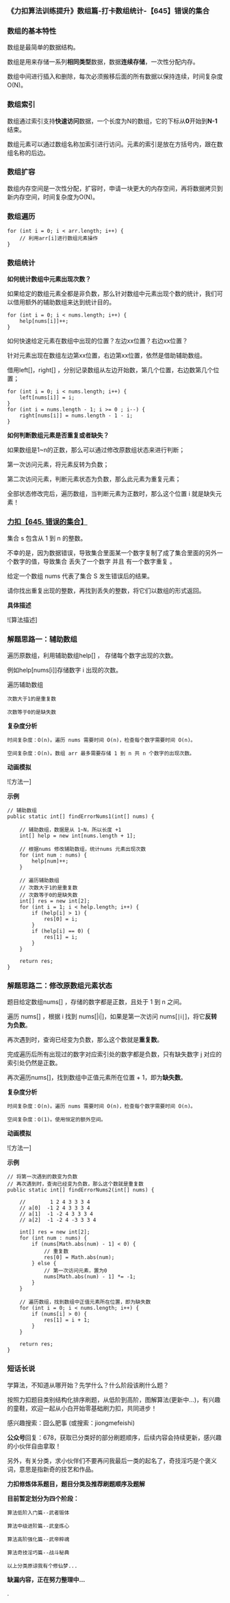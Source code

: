 ### 《力扣算法训练提升》数组篇-打卡数组统计-【645】错误的集合

### 数组的基本特性

数组是最简单的数据结构。

数组是用来存储一系列**相同类型**数据，数据**连续存储**，一次性分配内存。

数组中间进行插入和删除，每次必须搬移后面的所有数据以保持连续，时间复杂度 O(N)。

### 数组索引

数组通过索引支持**快速访问**数据，一个长度为N的数组，它的下标从**0**开始到**N-1**结束。

数组元素可以通过数组名称加索引进行访问。元素的索引是放在方括号内，跟在数组名称的后边。

### 数组扩容

数组内存空间是一次性分配，扩容时，申请一块更大的内存空间，再将数据拷贝到新内存空间，时间复杂度为O(N)。

### 数组遍历

```
for (int i = 0; i < arr.length; i++) {
    // 利用arr[i]进行数组元素操作
}
```

### 数组统计

**如何统计数组中元素出现次数？**

如果给定的数组元素全都是非负数，那么针对数组中元素出现个数的统计，我们可以借用额外的辅助数组来达到统计目的。

```
for (int i = 0; i < nums.length; i++) {
	help[nums[i]]++;
}
```

如何快速给定元素在数组中出现的位置？左边xx位置？右边xx位置？

针对元素出现在数组左边第xx位置，右边第xx位置，依然是借助辅助数组。

借用left[]，right[] ，分别记录数组从左边开始数，第几个位置，右边数第几个位置；

```
for (int i = 0; i < nums.length; i++) {
	left[nums[i]] = i;
}
for (int i = nums.length - 1; i >= 0 ; i--) {
	right[nums[i]] = nums.length - 1 - i;
}
```

**如何判断数组元素是否重复或者缺失？**

如果数组是1~n的正数，那么可以通过修改原数组状态来进行判断；

第一次访问元素，将元素反转为负数；

第二次访问元素，判断元素状态为负数，那么此元素为重复元素；

全部状态修改完后，遍历数组，当判断元素为正数时，那么这个位置 i 就是缺失元素！

### [力扣【645. 错误的集合】](https://leetcode-cn.com/problems/set-mismatch/)

集合 s 包含从 1 到 n 的整数。

不幸的是，因为数据错误，导致集合里面某一个数字复制了成了集合里面的另外一个数字的值，导致集合 丢失了一个数字 并且 有一个数字重复 。

给定一个数组 nums 代表了集合 S 发生错误后的结果。

请你找出重复出现的整数，再找到丢失的整数，将它们以数组的形式返回。

**具体描述**

![算法描述]



### 解题思路一：辅助数组

遍历原数组，利用辅助数组help[] ， 存储每个数字出现的次数。

例如help[nums[i]]存储数字 i 出现的次数。

遍历辅助数组

```
次数大于1的是重复数
```

```
次数等于0的是缺失数
```

**复杂度分析**

```
时间复杂度：O(n)。遍历 nums 需要时间 O(n)，检查每个数字需要时间 O(n)。

空间复杂度：O(n)。数组 arr 最多需要存储 1 到 n 共 n 个数字的出现次数。
```

**动画模拟**



![方法一]

**示例**

```
// 辅助数组
public static int[] findErrorNums1(int[] nums) {

    // 辅助数组，数据是从 1~N，所以长度 +1
    int[] help = new int[nums.length + 1];

    // 根据nums 修改辅助数组，统计nums 元素出现次数
    for (int num : nums) {
        help[num]++;
    }

    // 遍历辅助数组
    // 次数大于1的是重复数
    // 次数等于0的是缺失数
    int[] res = new int[2];
    for (int i = 1; i < help.length; i++) {
        if (help[i] > 1) {
            res[0] = i;
        }
        if (help[i] == 0) {
            res[1] = i;
        }
    }

    return res;
}
```

### 解题思路二：修改原数组元素状态

题目给定数组nums[] ，存储的数字都是正数，且处于 1 到 n 之间。

遍历 nums[] ，根据 i 找到 nums[|i|]，如果是第一次访问 nums[∣i∣]，将它**反转为负数**。

再次遇到时，查询已经变为负数，那么这个数就是**重复数**。

完成遍历后所有出现过的数字对应索引处的数字都是负数，只有缺失数字 j 对应的索引处仍然是正数。

再次遍历nums[]，找到数组中正值元素所在位置 + 1，即为**缺失数**。



**复杂度分析**

```
时间复杂度：O(n)。遍历 nums 需要时间 O(n)，检查每个数字需要时间 O(n)。

空间复杂度：O(1)。使用恒定的额外空间。
```

**动画模拟**



![方法一]

**示例**

```
// 将第一次遇到的数变为负数
// 再次遇到时，查询已经变为负数，那么这个数就是重复数
public static int[] findErrorNums2(int[] nums) {

    //        1 2 4 3 3 3 4
    // a[0]  -1 2 4 3 3 3 4
    // a[1]  -1 -2 4 3 3 3 4
    // a[2]  -1 -2 4 -3 3 3 4

    int[] res = new int[2];
    for (int num : nums) {
        if (nums[Math.abs(num) - 1] < 0) {
            // 重复数
            res[0] = Math.abs(num);
        } else {
            // 第一次访问元素，置为0
            nums[Math.abs(num) - 1] *= -1;
        }
    }

    // 遍历数组，找到数组中正值元素所在位置，即为缺失数
    for (int i = 0; i < nums.length; i++) {
        if (nums[i] > 0) {
            res[1] = i + 1;
        }
    }

    return res;
}
```



### 短话长说

学算法，不知道从哪开始？先学什么？什么阶段该刷什么题？

按照力扣题目类别结构化排序刷题，从低阶到高阶，图解算法(更新中...)，有兴趣的童鞋，欢迎一起从小白开始零基础刷力扣，共同进步！

感兴趣搜索：囧么肥事 (或搜索：jiongmefeishi)

**公众号**回复：678，获取已分类好的部分刷题顺序，后续内容会持续更新，感兴趣的小伙伴自由拿取！

另外，有关分类，求小伙伴们不要再问我最后一类的起名了，奇技淫巧是个褒义词，意思是指新奇的技艺和作品。



**力扣修炼体系题目，题目分类及推荐刷题顺序及题解**

**目前暂定划分为四个阶段：**

```
算法低阶入门篇--武者锻体

算法中级进阶篇--武皇炼心

算法高阶强化篇--武帝粹魂

算法奇技淫巧篇--战斗秘典

以上分类原谅我有个修仙梦...
```

**缺漏内容，正在努力整理中...**

.
